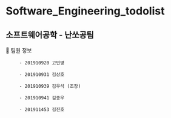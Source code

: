# Software_Engineering_todolist

## 소프트웨어공학 - 난쏘공팀

👤 팀원 정보

         - 201910920 고민영

         - 201910931 김상호

         - 201910939 김우석 (조장)

         - 201910941 김종우

         - 201911453 김진호
